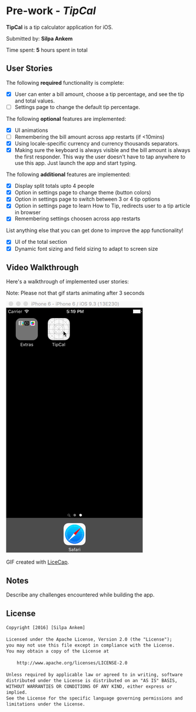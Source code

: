 # Pre-work - *TipCal*

**TipCal** is a tip calculator application for iOS.

Submitted by: **Silpa Ankem**

Time spent: **5** hours spent in total

## User Stories

The following **required** functionality is complete:

* [x] User can enter a bill amount, choose a tip percentage, and see the tip and total values.
* [ ] Settings page to change the default tip percentage.

The following **optional** features are implemented:
* [x] UI animations
* [ ] Remembering the bill amount across app restarts (if <10mins)
* [x] Using locale-specific currency and currency thousands separators.
* [x] Making sure the keyboard is always visible and the bill amount is always the first responder. This way the user doesn't have to tap anywhere to use this app. Just launch the app and start typing.

The following **additional** features are implemented:

* [x] Display split totals upto 4 people
* [x] Option in settings page to change theme (button colors)
* [x] Option in settings page to switch between 3 or 4 tip options
* [x] Option in settings page to learn How to Tip, redirects user to a tip article in browser
* [x] Remembering settings choosen across app restarts

List anything else that you can get done to improve the app functionality!

* [x] UI of the total section
* [x] Dynamic font sizing and field sizing to adapt to screen size

## Video Walkthrough 

Here's a walkthrough of implemented user stories:

Note: Please not that gif starts animating after 3 seconds

<img src='https://github.com/Silpa/TipCal/blob/master/TipCalculator2016.gif?raw=true' title='Video Walkthrough' width='' alt='Video Walkthrough' />

GIF created with [LiceCap](http://www.cockos.com/licecap/).

## Notes

Describe any challenges encountered while building the app.

## License

    Copyright [2016] [Silpa Ankem]

    Licensed under the Apache License, Version 2.0 (the "License");
    you may not use this file except in compliance with the License.
    You may obtain a copy of the License at

        http://www.apache.org/licenses/LICENSE-2.0

    Unless required by applicable law or agreed to in writing, software
    distributed under the License is distributed on an "AS IS" BASIS,
    WITHOUT WARRANTIES OR CONDITIONS OF ANY KIND, either express or implied.
    See the License for the specific language governing permissions and
    limitations under the License.
